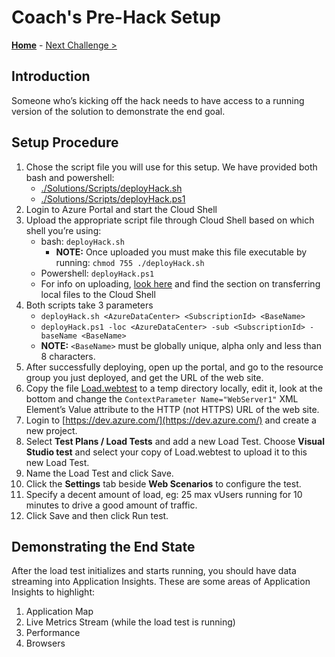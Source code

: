 # Coach's Pre-Hack Setup

**[Home](README.md)** - [Next Challenge >](./Challenge-00.md)

## Introduction

Someone who’s kicking off the hack needs to have access to a running version of the solution to demonstrate the end goal.

## Setup Procedure

1.	Chose the script file you will use for this setup. We have provided both bash and powershell:
	- [./Solutions/Scripts/deployHack.sh](Solutions/Scripts/deployHack.sh)
	- [./Solutions/Scripts/deployHack.ps1](Solutions/Scripts/deployHack.ps1)
1.	Login to Azure Portal and start the Cloud Shell
1.	Upload the appropriate script file through Cloud Shell based on which shell you’re using:
	- bash: `deployHack.sh`
		- **NOTE:** Once uploaded you must make this file executable by running: `chmod 755 ./deployHack.sh`
	- Powershell: `deployHack.ps1`
	- For info on uploading, [look here](https://docs.microsoft.com/en-us/azure/cloud-shell/persisting-shell-storage) and find the section on transferring local files to the Cloud Shell
1.	Both scripts take 3 parameters
	- `deployHack.sh <AzureDataCenter> <SubscriptionId> <BaseName>`
	- `deployHack.ps1 -loc <AzureDataCenter> -sub <SubscriptionId> -baseName <BaseName>`
	- **NOTE:** `<BaseName>` must be globally unique, alpha only and less than 8 characters.
1.	After successfully deploying, open up the portal, and go to the resource group you just deployed, and get the URL of the web site.
1.	Copy the file [Load.webtest](Solutions/Code/Load.webtest) to a temp directory locally, edit it, look at the bottom and change the `ContextParameter Name="WebServer1"` XML Element’s Value attribute to the HTTP (not HTTPS) URL of the web site.
1.	Login to [https://dev.azure.com/](https://dev.azure.com/) and create a new project.
1.	Select **Test Plans / Load Tests** and add a new Load Test. Choose **Visual Studio test** and select your copy of Load.webtest to upload it to this new Load Test.
1.	Name the Load Test and click Save.
1.	Click the **Settings** tab beside **Web Scenarios** to configure the test.
1.	Specify a decent amount of load, eg: 25 max vUsers running for 10 minutes to drive a good amount of traffic.
1.	Click Save and then click Run test.

## Demonstrating the End State

After the load test initializes and starts running, you should have data streaming into Application Insights.  These are some areas of Application Insights to highlight:

1.	Application Map
1.	Live Metrics Stream (while the load test is running)
1.	Performance
1.	Browsers


